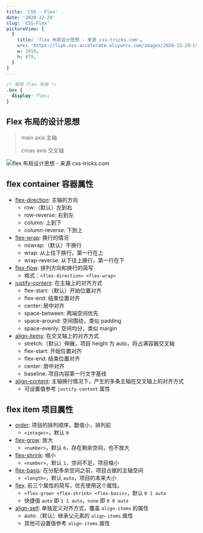 ```yaml
---
title: 'CSS - Flex'
date: '2020-12-29'
slug: 'CSS-Flex'
pictureView: [
  {
    title: 'flex 布局设计思想 - 来源 css-tricks.com',
    src: 'https://lipk.oss-accelerate.aliyuncs.com/images/2020-12-29-CSS-Flex.svg',
    w: 1019,
    h: 479,
  }
]
---
```


```CSS
/* 使用 flex 布局 */
.box {
  display: flex;
}
```

## Flex 布局的设计思想

> main axis 主轴
>
> cross axis 交叉轴

![flex 布局设计思想 - 来源 css-tricks.com](https://lipk.oss-accelerate.aliyuncs.com/images/2020-12-29-CSS-Flex.svg)

## flex container 容器属性

- [flex-direction](https://devdocs.io/css/flex-direction): 主轴的方向
  - row:（默认）左到右
  - row-reverse: 右到左
  - column: 上到下
  - column-reverse: 下到上
- [flex-wrap](https://devdocs.io/css/flex-wrap): 换行的情况
  - nowrap:（默认）不换行
  - wrap: 从上往下换行，第一行在上
  - wrap-reverse: 从下往上换行，第一行在下
- [flex-flow](https://devdocs.io/css/flex-flow): 排列方向和换行的简写
  - 格式：`<flex-direction> <flex-wrap>`
- [justify-content](https://devdocs.io/css/justify-content): 在主轴上的对齐方式
  - flex-start:（默认）开始位置对齐
  - flex-end: 结束位置对齐
  - center: 居中对齐
  - space-between: 两端空间优先
  - space-around: 空间围绕，类似 padding
  - space-evenly: 空间均分，类似 margin
- [align-items](https://devdocs.io/css/align-items): 在交叉轴上的对齐方式
  - stretch:（默认）伸展，项目 height 为 auto，将占满容器交叉轴
  - flex-start: 开始位置对齐
  - flex-end: 结束位置对齐
  - center: 居中对齐
  - baseline: 项目内容第一行文字基线
- [align-content](https://devdocs.io/css/align-content): 主轴换行情况下，产生的多条主轴在交叉轴上的对齐方式
  - 可设置值参考 `justify-content` 属性

## flex item 项目属性

- [order](https://devdocs.io/css/order): 项目的排列顺序，数值小，排列前
  - `<integer>`，默认 `0`
- [flex-grow](https://devdocs.io/css/flex-grow): 放大
  - `<number>`，默认 `0`，存在剩余空间，也不放大
- [flex-shrink](https://devdocs.io/css/flex-shrink): 缩小
  - `<number>`，默认 `1`，空间不足，项目缩小
- [flex-basis](https://devdocs.io/css/flex-basis): 在分配多余空间之前，项目占据的主轴空间
  - `<length>`，默认 `auto`，项目的本来大小
- [flex](https://devdocs.io/css/flex): 前三个属性的简写，优先使用这个属性。
  - `<flex-grow> <flex-shrink> <flex-basis>`，默认 `0 1 auto`
  - 快捷值 `auto` 即 `1 1 auto`，`none` 即 `0 0 auto`
- [align-self](https://devdocs.io/css/align-self): 单独定义对齐方式，覆盖 `align-items` 的属性
  - auto:（默认）继承父元素的 `align-items` 属性
  - 其他可设置值参考 `align-items` 属性
